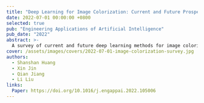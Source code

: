 ```yaml
---
title: "Deep Learning for Image Colorization: Current and Future Prospects"
date: 2022-07-01 00:00:00 +0800
selected: true
pub: "Engineering Applications of Artificial Intelligence"
pub_date: "2022"
abstract: >-
  A survey of current and future deep learning methods for image colorization.
cover: /assets/images/covers/2022-07-01-image-colorization-survey.jpg
authors:
  - Shanshan Huang
  - Xin Jin
  - Qian Jiang
  - Li Liu
links:
  Paper: https://doi.org/10.1016/j.engappai.2022.105006
---
```

